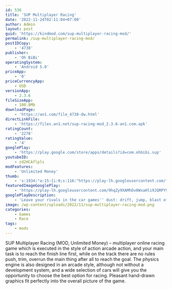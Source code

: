 ```yaml
---
id: 536
title: 'SUP Multiplayer Racing'
date: '2022-11-24T02:11:04+07:00'
author: Admin
layout: post
guid: 'https://kindmod.com/sup-multiplayer-racing-mod/'
permalink: /sup-multiplayer-racing-mod/
postIDCopy:
    - '4738'
publisher:
    - 'Oh BiBi'
operatingSystem:
    - 'Android 5.0'
priceApp:
    - '0'
priceCurrencyApp:
    - USD
versionApp:
    - 2.3.6
fileSizeApp:
    - 100.8Mb
downloadPage:
    - 'https://an1.com/file_4738-dw.html'
directLinkFile:
    - 'https://files.an1.net/sup-racing-mod_2.3.6-an1.com.apk'
ratingCount:
    - '2278'
ratingValue:
    - '4'
googlePlay:
    - 'https://play.google.com/store/apps/details?id=com.ohbibi.sup'
youtubeID:
    - zd2HCAflpls
modFeatures:
    - 'Unlimited Money'
thumb:
    - 's:1934:"a:15:{i:0;s:116:"https://play-lh.googleusercontent.com/fhMRuoOOw_70jLvrhX9OSz0xaJU_U1b_f8zUsG5Kw3GKoDqVi3g9qWQYtOqRler6YT9a=w526-h296";i:1;s:115:"https://play-lh.googleusercontent.com/2tHgrK0UeaYuL8vP64ih5Ru81Ya0ub4kxAAaLOzBbDGwySigZZKPBcasZFLlK2h-rCs=w526-h296";i:2;s:115:"https://play-lh.googleusercontent.com/DLtclPu9K7aESMH3mYMAZV9l7Ao-IIyE8phGc-3jwFU_I47aSMNjof-UN88OIBRFDQg=w526-h296";i:3;s:115:"https://play-lh.googleusercontent.com/qXjFtxJJa38Ly2-1Tjlb5D2uFJrJpDQX-E3fgdZQqQsO0EBwFY1sPsuH5vspHEFF3kM=w526-h296";i:4;s:114:"https://play-lh.googleusercontent.com/k_s42WTb9bNGA8o7eJ3Yye8yCmlH0js3Fu7QrQ-GztDxWFYojMdYo_dg1Pr4VexiqA=w526-h296";i:5;s:116:"https://play-lh.googleusercontent.com/cthrDHkmDLRygKDY5qx0jxMjNs8hmoW6Foj9M9FM_XzqgCJ0PZfi3NLw20avEkK9PqvA=w526-h296";i:6;s:115:"https://play-lh.googleusercontent.com/ZsfNxx6LECYKUhxirVvJZgCdJhMN2_HcWhJwGjneVE4-iArbg5I2S-c5xiF8wZIfduc=w526-h296";i:7;s:114:"https://play-lh.googleusercontent.com/gjqmQQUIBa_7txUlnulBXF1iqp7F7NHj8gmByrCIyxSDgC0Yb6gX3bdpVNtEXCHlbw=w526-h296";i:8;s:115:"https://play-lh.googleusercontent.com/djn7z1RvnNoKR8sbYXzH1s59R6ZTCh9CXVQs93lp8-zKw3fPa0W4n4HRZ2MMPYh4oys=w526-h296";i:9;s:115:"https://play-lh.googleusercontent.com/UIQvcrtFJ0gZcIW8BBNWGzC3s9kQQcmd1MPcl4v59U0MfZExX7fYMXoJ1jPgD8eu8VE=w526-h296";i:10;s:115:"https://play-lh.googleusercontent.com/_KM4y-BbAUEy5OLivhjadwpKdHcTi4HBE3LB_z08iGMP6PN3TPv28v3up2u6Warn0m0=w526-h296";i:11;s:115:"https://play-lh.googleusercontent.com/attHPqIqL-qkgBGrfvCZNCND84lznSht23HjAmHPUvHi2WSMptLMPrbvXsAWAAzrZY0=w526-h296";i:12;s:116:"https://play-lh.googleusercontent.com/nTt6wNh_bdPoP3MJtCcpRSUPhFV0-fahcWAF5PRtlLIk2n3qmQxAMgyIbvQPpCEAjIou=w526-h296";i:13;s:116:"https://play-lh.googleusercontent.com/nmC0QW9PxiFbga-7Svjekbvm37nPfOJzPlhzmWK1DKaoSskBopMXU7DuOLsJUYqnhU77=w526-h296";i:14;s:115:"https://play-lh.googleusercontent.com/8f_jkHX0USjXy8lvQo_BFMrCtCrFMDdQBNJjRnypdT05c1OKZBXxN_MzJTnr6Aceyzk=w526-h296";}";'
featuredImageGooglePlay:
    - 'https://play-lh.googleusercontent.com/9hqZy9XAMhDv0WxaHli9JQRPY9FJqsOxyjopPU4gaOMx8XTckGvoGtASfZaK7aurVRpB'
googlePlayDescription:
    - 'Leave your rivals in the car games'' dust: drift, jump, blast off with boosters, and reach the finish line in one piece!. Discover SUP, one of the best free car racing games of all time!. MULTIPLAYER, REAL-TIME CAR RACING GAMES: CRUSH YOUR RIVALS'
image: /wp-content/uploads/2022/11/sup-multiplayer-racing-mod.png
categories:
    - Games
    - Race
tags:
    - mods
---
```


SUP Multiplayer Racing (MOD, Unlimited Money) – multiplayer online racing game which is executed in the style of action arcade action, and your main task is to reach the finish line first, while on the track there are no rules push, trim, overrun the main thing after all to reach the goal. The physics engine is also designed in an arcade style, although not without a development system, and a wide selection of cars will give you the opportunity to choose the best option for racing. Pleasant hand-drawn graphics fit perfectly into the overall picture of the game.